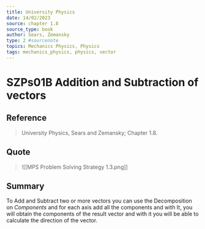 ```yaml
---
title: University Physics
date: 14/02/2023
source: chapter 1.8
source_type: book 
author: Sears, Zemansky
type: 2 #sourcenote
topics: Mechanics Physics, Physics
tags: mechanics_physics, physics, vector
---
```

# SZPs01B Addition and Subtraction of vectors

## **Reference**
> University Physics, Sears and Zemansky; Chapter 1.8.

## **Quote**
>  ![[MPS Problem Solving Strategy 1.3.png]]

## **Summary**
To Add and Subtract two or more vectors you can use the Decomposition on *Components* and for each axis add all the components and with It, you will obtain the components of the result vector and with it you will be able to calculate the direction of the vector.